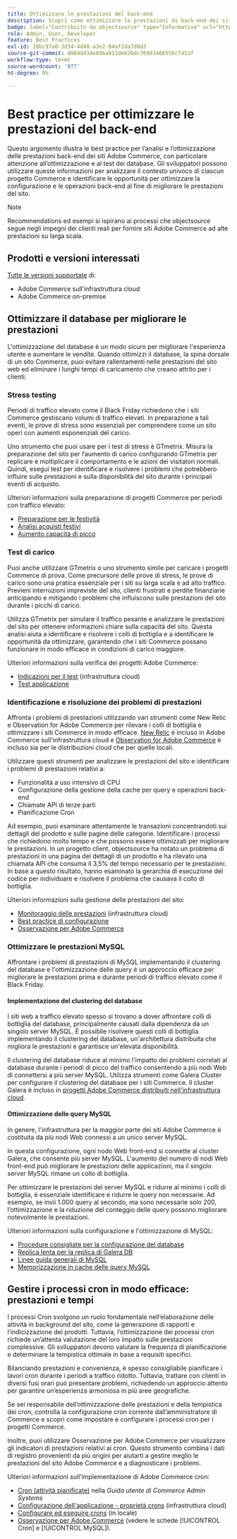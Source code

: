 ```yaml
---
title: Ottimizzare le prestazioni del back-end
description: Scopri come ottimizzare le prestazioni di back-end dei siti Adobe Commerce.
badge: label="Contribuito da objectsource" type="Informative" url="https://objectsource.co.uk/" tooltip="objectsource"
role: Admin, User, Developer
feature: Best Practices
exl-id: 18bc97a0-3d34-4d48-a3e2-84af2da7d0d3
source-git-commit: d884d434e696a911de626dc76983468556cf451f
workflow-type: tm+mt
source-wordcount: '977'
ht-degree: 0%

---
```


# Best practice per ottimizzare le prestazioni del back-end

Questo argomento illustra le best practice per l’analisi e l’ottimizzazione delle prestazioni back-end dei siti Adobe Commerce, con particolare attenzione all’ottimizzazione e al test dei database. Gli sviluppatori possono utilizzare queste informazioni per analizzare il contesto univoco di ciascun progetto Commerce e identificare le opportunità per ottimizzare la configurazione e le operazioni back-end al fine di migliorare le prestazioni del sito.

>[!NOTE]
>
>Recommendations ed esempi si ispirano ai processi che objectsource segue negli impegni dei clienti reali per fornire siti Adobe Commerce ad alte prestazioni su larga scala.

## Prodotti e versioni interessati

[Tutte le versioni supportate](../../../release/versions.md) di:

- Adobe Commerce sull’infrastruttura cloud
- Adobe Commerce on-premise

## Ottimizzare il database per migliorare le prestazioni

L&#39;ottimizzazione del database è un modo sicuro per migliorare l&#39;esperienza utente e aumentare le vendite. Quando ottimizzi il database, la spina dorsale di un sito Commerce, puoi evitare rallentamenti nelle prestazioni del sito web ed eliminare i lunghi tempi di caricamento che creano attrito per i clienti.

### Stress testing

Periodi di traffico elevato come il Black Friday richiedono che i siti Commerce gestiscano volumi di traffico elevati. In preparazione a tali eventi, le prove di stress sono essenziali per comprendere come un sito operi con aumenti esponenziali del carico.

Uno strumento che puoi usare per i test di stress è GTmetrix. Misura la preparazione del sito per l’aumento di carico configurando GTmetrix per replicare e moltiplicare il comportamento e le azioni dei visitatori normali. Quindi, esegui test per identificare e risolvere i problemi che potrebbero influire sulle prestazioni e sulla disponibilità del sito durante i principali eventi di acquisto.

Ulteriori informazioni sulla preparazione di progetti Commerce per periodi con traffico elevato:

- [Preparazione per le festività](https://experienceleague.adobe.com/docs/events/commerce-intelligence-webinar-recordings/2021/holiday-readiness.html)
- [Analisi acquisti festivi](https://experienceleague.adobe.com/docs/commerce-business-intelligence/mbi/analyze/performance/holiday-season-perf.html)
- [Aumento capacità di picco](https://experienceleague.adobe.com/docs/commerce-knowledge-base/kb/announcements/commerce-announcements/2021-holiday-surge-capacity-requests-for-magento-commerce-cloud.html)

### Test di carico

Puoi anche utilizzare GTmetrix o uno strumento simile per caricare i progetti Commerce di prova. Come precursore delle prove di stress, le prove di carico sono una pratica essenziale per i siti su larga scala e ad alto traffico. Previeni interruzioni impreviste del sito, clienti frustrati e perdite finanziarie anticipando e mitigando i problemi che influiscono sulle prestazioni del sito durante i picchi di carico.

Utilizza GTmetrix per simulare il traffico pesante e analizzare le prestazioni del sito per ottenere informazioni chiare sulla capacità del sito. Questa analisi aiuta a identificare e risolvere i colli di bottiglia e a identificare le opportunità da ottimizzare, garantendo che i siti Commerce possano funzionare in modo efficace in condizioni di carico maggiore.

Ulteriori informazioni sulla verifica dei progetti Adobe Commerce:

- [Indicazioni per il test](https://experienceleague.adobe.com/docs/commerce-cloud-service/user-guide/develop/test/guidance.html) (infrastruttura cloud)
- [Test applicazione](https://developer.adobe.com/commerce/testing/guide/)

### Identificazione e risoluzione dei problemi di prestazioni

Affronta i problemi di prestazioni utilizzando vari strumenti come New Relic e Observation for Adobe Commerce per rilevare i colli di bottiglia e ottimizzare i siti Commerce in modo efficace. [New Relic](https://experienceleague.adobe.com/docs/commerce-cloud-service/user-guide/monitor/new-relic/new-relic-service.html) è incluso in Adobe Commerce sull&#39;infrastruttura cloud e [Observation for Adobe Commerce](/help/tools/observation-for-adobe-commerce/intro.md) è incluso sia per le distribuzioni cloud che per quelle locali.

Utilizzare questi strumenti per analizzare le prestazioni del sito e identificare i problemi di prestazioni relativi a:

- Funzionalità a uso intensivo di CPU
- Configurazione della gestione della cache per query e operazioni back-end
- Chiamate API di terze parti
- Pianificazione Cron

Ad esempio, puoi esaminare attentamente le transazioni concentrandoti sui dettagli del prodotto e sulle pagine delle categorie. Identificare i processi che richiedono molto tempo e che possono essere ottimizzati per migliorare le prestazioni. In un progetto client, objectsource ha notato un problema di prestazioni in una pagina dei dettagli di un prodotto e ha rilevato una chiamata API che consuma il 3,5% del tempo necessario per le prestazioni. In base a questo risultato, hanno esaminato la gerarchia di esecuzione del codice per individuare e risolvere il problema che causava il collo di bottiglia.

Ulteriori informazioni sulla gestione delle prestazioni del sito:

- [Monitoraggio delle prestazioni](https://experienceleague.adobe.com/docs/commerce-cloud-service/user-guide/monitor/performance.html) (infrastruttura cloud)
- [Best practice di configurazione](/help/performance/configuration.md)
- [Osservazione per Adobe Commerce](/help/tools/observation-for-adobe-commerce/intro.md)

### Ottimizzare le prestazioni MySQL

Affrontare i problemi di prestazioni di MySQL implementando il clustering del database e l&#39;ottimizzazione delle query è un approccio efficace per migliorare le prestazioni prima e durante periodi di traffico elevato come il Black Friday.

#### Implementazione del clustering del database

I siti web a traffico elevato spesso si trovano a dover affrontare colli di bottiglia del database, principalmente causati dalla dipendenza da un singolo server MySQL. È possibile risolvere questi colli di bottiglia implementando il clustering del database, un&#39;architettura distribuita che migliora le prestazioni e garantisce un&#39;elevata disponibilità.

Il clustering del database riduce al minimo l&#39;impatto dei problemi correlati al database durante i periodi di picco del traffico consentendo a più nodi Web di connettersi a più server MySQL. Utilizza strumenti come Galera Cluster per configurare il clustering del database per i siti Commerce. Il cluster Galera è incluso in [progetti Adobe Commerce distribuiti nell&#39;infrastruttura cloud](https://experienceleague.adobe.com/en/docs/commerce-cloud-service/user-guide/architecture/pro-architecture).

#### Ottimizzazione delle query MySQL

In genere, l&#39;infrastruttura per la maggior parte dei siti Adobe Commerce è costituita da più nodi Web connessi a un unico server MySQL.

In questa configurazione, ogni nodo Web front-end si connette al cluster Galera, che consente più server MySQL. L&#39;aumento del numero di nodi Web front-end può migliorare le prestazioni delle applicazioni, ma il singolo server MySQL rimane un collo di bottiglia.

Per ottimizzare le prestazioni del server MySQL e ridurre al minimo i colli di bottiglia, è essenziale identificare e ridurre le query non necessarie. Ad esempio, se invii 1.000 query al secondo, ma sono necessarie solo 200, l’ottimizzazione e la riduzione del conteggio delle query possono migliorare notevolmente le prestazioni.

Ulteriori informazioni sulla configurazione e l&#39;ottimizzazione di MySQL:

- [Procedure consigliate per la configurazione del database](https://experienceleague.adobe.com/docs/commerce-operations/implementation-playbook/best-practices/planning/database-on-cloud.html)
- [Replica lenta per la replica di Galera DB](https://experienceleague.adobe.com/docs/commerce-learn/tutorials/backend-development/galera-db-slow-replication.html)
- [Linee guida generali di MySQL](/help/installation/prerequisites/database/mysql.md)
- [Memorizzazione in cache delle query MySQL](https://experienceleague.adobe.com/docs/commerce-learn/tutorials/backend-development/mysql-query-cache.html)

## Gestire i processi cron in modo efficace: prestazioni e tempi

I processi Cron svolgono un ruolo fondamentale nell’elaborazione delle attività in background del sito, come la generazione di rapporti e l’indicizzazione dei prodotti. Tuttavia, l’ottimizzazione dei processi cron richiede un’attenta valutazione del loro impatto sulle prestazioni complessive. Gli sviluppatori devono valutare la frequenza di pianificazione e determinare la tempistica ottimale in base a requisiti specifici.

Bilanciando prestazioni e convenienza, è spesso consigliabile pianificare i lavori cron durante i periodi a traffico ridotto. Tuttavia, trattare con clienti in diversi fusi orari può presentare problemi, richiedendo un approccio attento per garantire un’esperienza armoniosa in più aree geografiche.

Se sei responsabile dell’ottimizzazione delle prestazioni e della tempistica dei cron, controlla la configurazione cron corrente dall’amministratore di Commerce e scopri come impostare e configurare i processi cron per i progetti Commerce.

Inoltre, puoi utilizzare Osservazione per Adobe Commerce per visualizzare gli indicatori di prestazioni relativi ai cron. Questo strumento combina i dati di registro provenienti da più origini per aiutarti a gestire meglio le prestazioni del sito Adobe Commerce e a diagnosticare i problemi.

Ulteriori informazioni sull’implementazione di Adobe Commerce cron:

- [Cron (attività pianificate)](https://experienceleague.adobe.com/docs/commerce-admin/systems/tools/cron.html) nella _Guida utente di Commerce Admin Systems_
- [Configurazione dell&#39;applicazione - proprietà crons](https://experienceleague.adobe.com/docs/commerce-cloud-service/user-guide/configure/app/properties/crons-property.html) (infrastruttura cloud)
- [Configurare ed eseguire crons](https://experienceleague.adobe.com/docs/commerce-cloud-service/user-guide/configure/app/properties/crons-property.html) (in locale)
- [Osservazione per Adobe Commerce](https://experienceleague.adobe.com/docs/commerce-operations/tools/observation-for-adobe-commerce/intro.html) (vedere le schede [!UICONTROL Cron] e [!UICONTROL MySQL]).
